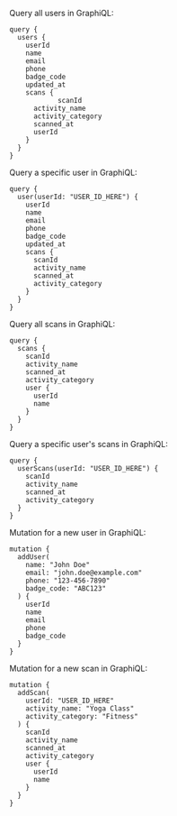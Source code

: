 Query all users in GraphiQL:
```
query {
  users {
    userId
    name
    email
    phone
    badge_code
    updated_at
    scans {
			scanId
      activity_name
      activity_category
      scanned_at
      userId
    }
  }
}
```

Query a specific user in GraphiQL:
```
query {
  user(userId: "USER_ID_HERE") {
    userId
    name
    email
    phone
    badge_code
    updated_at
    scans {
      scanId
      activity_name
      scanned_at
      activity_category
    }
  }
}
```

Query all scans in GraphiQL:
```
query {
  scans {
    scanId
    activity_name
    scanned_at
    activity_category
    user {
      userId
      name
    }
  }
}
```

Query a specific user's scans in GraphiQL:
```
query {
  userScans(userId: "USER_ID_HERE") {
    scanId
    activity_name
    scanned_at
    activity_category
  }
}
```

Mutation for a new user in GraphiQL:
```
mutation {
  addUser(
    name: "John Doe"
    email: "john.doe@example.com"
    phone: "123-456-7890"
    badge_code: "ABC123"
  ) {
    userId
    name
    email
    phone
    badge_code
  }
}
```

Mutation for a new scan in GraphiQL:
```
mutation {
  addScan(
    userId: "USER_ID_HERE"
    activity_name: "Yoga Class"
    activity_category: "Fitness"
  ) {
    scanId
    activity_name
    scanned_at
    activity_category
    user {
      userId
      name
    }
  }
}
```